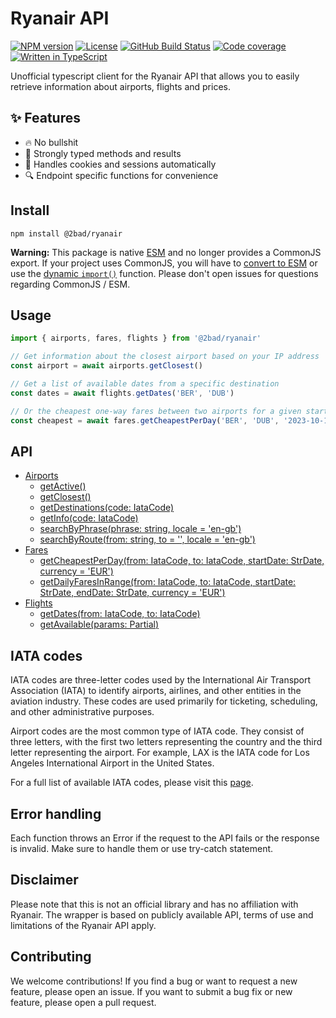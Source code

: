 # Ryanair API

[![NPM version](https://img.shields.io/npm/v/@2bad/ryanair)](https://www.npmjs.com/package/@2bad/ryanair)
[![License](https://img.shields.io/npm/l/@2bad/ryanair)](https://www.npmjs.com/package/@2bad/ryanair)
[![GitHub Build Status](https://img.shields.io/github/actions/workflow/status/2BAD/ryanair/integration.yml)](https://github.com/2BAD/ryanair/actions/workflows/integration.yml)
[![Code coverage](https://img.shields.io/codecov/c/github/2BAD/ryanair)](https://codecov.io/gh/2BAD/ryanair)
[![Written in TypeScript](https://img.shields.io/github/languages/top/2BAD/ryanair)](https://github.com/2BAD/ryanair/search?l=typescript)

Unofficial typescript client for the Ryanair API that allows you to easily retrieve information about airports, flights and prices.

## ✨ Features

- 🔥 No bullshit
- 📝 Strongly typed methods and results
- 🍪 Handles cookies and sessions automatically
- 🔍 Endpoint specific functions for convenience

## Install

```shell
npm install @2bad/ryanair
```

**Warning:** This package is native [ESM](https://developer.mozilla.org/en-US/docs/Web/JavaScript/Guide/Modules) and no longer provides a CommonJS export. If your project uses CommonJS, you will have to [convert to ESM](https://gist.github.com/sindresorhus/a39789f98801d908bbc7ff3ecc99d99c) or use the [dynamic `import()`](https://v8.dev/features/dynamic-import) function. Please don't open issues for questions regarding CommonJS / ESM.

## Usage

```typescript
import { airports, fares, flights } from '@2bad/ryanair'

// Get information about the closest airport based on your IP address
const airport = await airports.getClosest()

// Get a list of available dates from a specific destination
const dates = await flights.getDates('BER', 'DUB')

// Or the cheapest one-way fares between two airports for a given start date
const cheapest = await fares.getCheapestPerDay('BER', 'DUB', '2023-10-10')
```

## API

- [Airports](docs/airports.md#airports-api)
  - [getActive()](docs/airports.md#getactive)
  - [getClosest()](docs/airports.md#getclosest)
  - [getDestinations(code: IataCode)](docs/airports.md#getdestinationscode-iatacode)
  - [getInfo(code: IataCode)](docs/airports.md#getinfocode-iatacode)
  - [searchByPhrase(phrase: string, locale = 'en-gb')](docs/airports.md#searchbyphrasephrase-string-locale--en-gb)
  - [searchByRoute(from: string, to = '', locale = 'en-gb')](docs/airports.md#searchbyroutefrom-string-to---locale--en-gb)
- [Fares](#fares-api)
  - [getCheapestPerDay(from: IataCode, to: IataCode, startDate: StrDate, currency = 'EUR')](#getcheapestperdayfrom-iatacode-to-iatacode-startdate-strdate-currency--eur)
  - [getDailyFaresInRange(from: IataCode, to: IataCode, startDate: StrDate, endDate: StrDate, currency = 'EUR')](#getdailyfaresinrangefrom-iatacode-to-iatacode-startdate-strdate-enddate-strdate-currency--eur)
- [Flights](docs/flights.md#flights-api)
  - [getDates(from: IataCode, to: IataCode)](docs/flights.md#getdatesfrom-iatacode-to-iatacode)
  - [getAvailable(params: Partial<AvailabilityOptions>)](docs/flights.md#getavailableparams-partial)

## IATA codes

IATA codes are three-letter codes used by the International Air Transport Association (IATA) to identify airports, airlines, and other entities in the aviation industry. These codes are used primarily for ticketing, scheduling, and other administrative purposes.

Airport codes are the most common type of IATA code. They consist of three letters, with the first two letters representing the country and the third letter representing the airport. For example, LAX is the IATA code for Los Angeles International Airport in the United States.

For a full list of available IATA codes, please visit this [page](https://www.iata.org/en/publications/directories/code-search/).

## Error handling

Each function throws an Error if the request to the API fails or the response is invalid. Make sure to handle them or use try-catch statement.

## Disclaimer

Please note that this is not an official library and has no affiliation with Ryanair. The wrapper is based on publicly available API, terms of use and limitations of the Ryanair API apply.

## Contributing

We welcome contributions! If you find a bug or want to request a new feature, please open an issue. If you want to submit a bug fix or new feature, please open a pull request.
